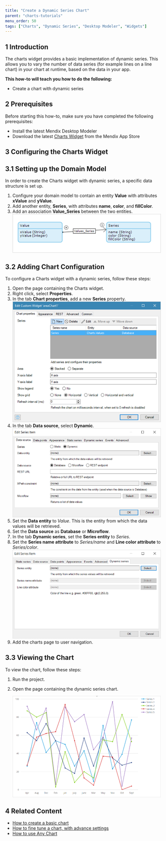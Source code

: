 ```yaml
---
title: "Create a Dynamic Series Chart"
parent: "charts-tutorials"
menu_order: 50
tags: ["Charts", "Dynamic Series", "Desktop Modeler", "Widgets"]
---
```


## 1 Introduction

The charts widget provides a basic implementation of dynamic series. This allows you to vary the number of data series (for example lines on a line chart) in your chart at runtime, based on the data in your app.

**This how-to will teach you how to do the following:**

* Create a chart with dynamic series

## 2 Prerequisites

Before starting this how-to, make sure you have completed the following prerequisites:

* Install the latest Mendix Desktop Modeler
* Download the latest [Charts Widget](https://appstore.home.mendix.com/link/app/105695/) from the Mendix App Store

## 3 Configuring the Charts Widget

## 3.1 Setting up the Domain Model

In order to create the Charts widget with dynamic series, a specific data structure is set up.

1. Configure your domain model to contain an entity **Value** with attributes **xValue** and **yValue**.
1. Add another entity, **Series**, with attributes **name**, **color**, and **fillColor**.
1. Add an association **Value_Series** between the two entities.
    ![Values entity](attachments/charts/charts-dynamic-series-model.png)

## 3.2 Adding Chart Configuration

To configure a Charts widget with a dynamic series, follow these steps:

1. Open the page containing the Charts widget.
1. Right click, select **Properties**.
1. In the tab **Chart properties**, add a new **Series** property.
    ![Chart Series](attachments/charts/charts-series.png)
1. In the tab **Data source**, select **Dynamic**.
    ![select Dynamic](attachments/charts/charts-dynamic-series-select.png)
1. Set the **Data entity** to *Value*. This is the entity from which the data values will be retrieved.
1. Set the **Data source** as **Database** or **Microflow**.
1. In the tab **Dynamic series**, set the **Series entity** to *Series*.
1. Set the **Series name attribute** to *Series/name* and **Line color attribute** to *Series/color*.
    ![select Data Points](attachments/charts/charts-dynamic-series-attributes.png)
1. Add the charts page to user navigation.

## 3.3 Viewing the Chart

To view the chart, follow these steps:

1. Run the project.
1. Open the page containing the dynamic series chart.

    ![Dynamic Series Chart](attachments/charts/charts-dynamic-series-chart.png)

## 4 Related Content

* [How to create a basic chart](charts-basic-create)
* [How to fine tune a chart, with advance settings](charts-advanced-tuning)
* [How to use Any Chart](charts-any-usage)
